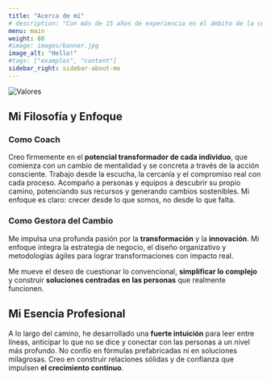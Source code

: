 ```yaml
---
title: "Acerca de mí"
# description: "Con más de 15 años de experiencia en el ámbito de la consultoría, coaching y dirección de proyectos, me dedico a potenciar el desarrollo humano y organizacional. Mi enfoque se centra en facilitar procesos de transformación que permitan a individuos y equipos superar desafíos, innovar y alcanzar sus metas más ambiciosas. Creo firmemente en el poder del autoconocimiento y la estrategia para generar cambios sostenibles y significativos. A lo largo del camino, he desarrollado una fuerte intuición para leer entre líneas, anticipar lo que no se dice y conectar con las personas a un nivel más profundo. No confío en fórmulas prefabricadas ni en soluciones milagrosas. Creo en construir relaciones sólidas y de confianza que impulsen el crecimiento continuo."
menu: main
weight: 80
#image: images/banner.jpg
image_alt: "Hello!"
#tags: ["examples", "content"]
sidebar_right: sidebar-about-me
---
```


<!-- ![Trayectoria profesional](/images/about/trayectoria-prof-es.png) -->

![Valores](/images/about/valores-es.png)

## Mi Filosofía y Enfoque

### Como Coach

Creo firmemente en el **potencial transformador de cada individuo**, que comienza con un cambio de mentalidad y se concreta a través de la acción consciente. Trabajo desde la escucha, la cercanía y el compromiso real con cada proceso.
Acompaño a personas y equipos a descubrir su propio camino, potenciando sus recursos y generando cambios sostenibles. Mi enfoque es claro: crecer desde lo que somos, no desde lo que falta.

### Como Gestora del Cambio

Me impulsa una profunda pasión por la **transformación** y la **innovación**. Mi enfoque integra la estrategia de negocio, el diseño organizativo y metodologías ágiles para lograr transformaciones con impacto real.

Me mueve el deseo de cuestionar lo convencional, **simplificar lo complejo** y construir **soluciones centradas en las personas** que realmente funcionen.

## Mi Esencia Profesional

A lo largo del camino, he desarrollado una **fuerte intuición** para leer entre líneas, anticipar lo que no se dice y conectar con las personas a un nivel más profundo. No confío en fórmulas prefabricadas ni en soluciones milagrosas. Creo en construir relaciones sólidas y de confianza que impulsen **el crecimiento continuo**.
